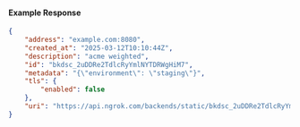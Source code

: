 <!-- Code generated for API Clients. DO NOT EDIT. -->

#### Example Response

```json
{
	"address": "example.com:8080",
	"created_at": "2025-03-12T10:10:44Z",
	"description": "acme weighted",
	"id": "bkdsc_2uDDRe2TdlcRyYmlNYTDRWgHiM7",
	"metadata": "{\"environment\": \"staging\"}",
	"tls": {
		"enabled": false
	},
	"uri": "https://api.ngrok.com/backends/static/bkdsc_2uDDRe2TdlcRyYmlNYTDRWgHiM7"
}
```
